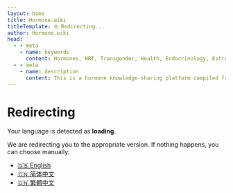 ```yaml
---
layout: home
title: Hormone.wiki
titleTemplate: 🌐 Redirecting...
author: Hormone.wiki
head:
  - - meta
    - name: keywords
      content: Hormones, HRT, Transgender, Health, Endocrinology, Estrogen, Wiki
  - - meta
    - name: description
      content: This is a hormone knowledge-sharing platform compiled from personal experience and online resources. It aims to provide learning materials for the transgender community.
---
```


<script setup lang="ts">
import { useRouter } from 'vitepress'
import { onMounted } from 'vue'

const langMap: Record<string, string> = {
  'zh-cn': 'zh-hans',
  'zh-sg': 'zh-hans',
  'zh-hk': 'zh-hant',
  'zh-mo': 'zh-hant',
  'zh-tw': 'zh-hant',
  'zh-hant': 'zh-hant',
  'en': 'en',
  'en-us': 'en',
  'en-gb': 'en',
}

const fallbackLang = 'zh-hans'

const rawLang =
  typeof navigator !== 'undefined'
    ? (navigator.language || navigator.userLanguage || '').toLowerCase()
    : ''

const lang = langMap[rawLang] || langMap[rawLang.split('-')[0]] || fallbackLang

const router = useRouter()

onMounted(() => {
  setTimeout(() => {
    router.go(`/${lang}/`)
  }, 300)

  if (typeof document !== 'undefined') {
    document.getElementById('target-lang')!.innerText =
      navigator.language || navigator.userLanguage || 'unknown'

    const loadingVariants = ['Loading.', 'Loading..', 'Loading...']
    let i = 0
    const loadingEl = document.getElementById('loading-text')
    setInterval(() => {
      if (loadingEl) loadingEl.textContent = loadingVariants[i % loadingVariants.length]
      i++
    }, 500)
  }
})
</script>

# Redirecting

Your language is detected as **<span id="target-lang">loading</span>**.

We are redirecting you to the appropriate version. If nothing happens, you can choose manually:

- [🇬🇧 English](/zh-hans/)
- [🇨🇳 简体中文](/zh-hans/)
- [🇨🇳 繁體中文](/zh-hant/)

<p id="loading-text" style="font-weight: bold; font-size: 1.1em; margin-top: 1rem;"></p>